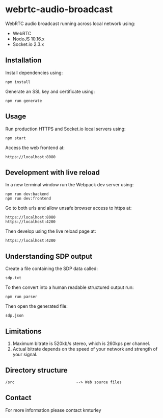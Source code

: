 # webrtc-audio-broadcast

WebRTC audio broadcast running across local network using:

* WebRTC
* NodeJS 10.16.x
* Socket.io 2.3.x


## Installation

Install dependencies using:

    npm install

Generate an SSL key and certificate using:

    npm run generate


## Usage

Run production HTTPS and Socket.io local servers using:

    npm start

Access the web frontend at:

    https://localhost:8080


## Development with live reload

In a new terminal window run the Webpack dev server using:

    npm run dev:backend
    npm run dev:frontend

Go to both urls and allow unsafe browser access to https at:

    https://localhost:8080
    https://localhost:4200

Then develop using the live reload page at:

    https://localhost:4200


## Understanding SDP output

Create a file containing the SDP data called:

    sdp.txt

To then convert into a human readable structured output run:

    npm run parser

Then open the generated file:

    sdp.json


## Limitations

1) Maximum bitrate is 520kb/s stereo, which is 260kps per channel.
2) Actual bitrate depends on the speed of your network and strength of your signal.


## Directory structure

    /src                           --> Web source files


## Contact

For more information please contact kmturley
